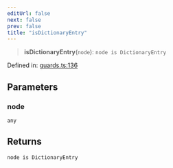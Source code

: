 ```yaml
---
editUrl: false
next: false
prev: false
title: "isDictionaryEntry"
---
```


> **isDictionaryEntry**(`node`): `node is DictionaryEntry`

Defined in: [guards.ts:136](https://github.com/rcs-agents/rcs-lang/blob/89258eb41dbc7637c8bdc8bfc04b38ebfa30409c/packages/ast/src/guards.ts#L136)

## Parameters

### node

`any`

## Returns

`node is DictionaryEntry`
